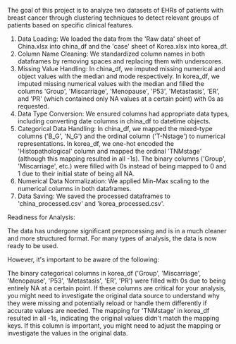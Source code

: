 The goal of this project is to analyze two datasets of EHRs of patients with breast cancer through clustering techniques to detect relevant groups of patients based on specific 
clinical features.


1. Data Loading: We loaded the data from the 'Raw data' sheet of China.xlsx into china_df and the 'case' sheet of Korea.xlsx into korea_df.
2. Column Name Cleaning: We standardized column names in both dataframes by removing spaces and replacing them with underscores.
3. Missing Value Handling:
        In china_df, we imputed missing numerical and object values with the median and mode respectively.
        In korea_df, we imputed missing numerical values with the median and filled the columns 'Group', 'Miscarriage', 'Menopause', 'P53', 'Metastasis', 'ER', and 'PR' (which contained only NA values at a certain point) with 0s as requested.
4. Data Type Conversion: We ensured columns had appropriate data types, including converting date columns in china_df to datetime objects.
5. Categorical Data Handling:
        In china_df, we mapped the mixed-type columns ('B_G', 'N_G') and the ordinal column ('T-Nstage') to numerical representations.
        In korea_df, we one-hot encoded the 'Histopathological' column and mapped the ordinal 'TNMstage' (although this mapping resulted in all -1s). The binary columns ('Group', 'Miscarriage', etc.) were filled with 0s instead of being mapped to 0 and 1 due to their initial state of being all NA.
6. Numerical Data Normalization: We applied Min-Max scaling to the numerical columns in both dataframes.
7. Data Saving: We saved the processed dataframes to 'china_processed.csv' and 'korea_processed.csv'.

Readiness for Analysis:

The data has undergone significant preprocessing and is in a much cleaner and more structured format. For many types of analysis, the data is now ready to be used.

However, it's important to be aware of the following:

The binary categorical columns in korea_df ('Group', 'Miscarriage', 'Menopause', 'P53', 'Metastasis', 'ER', 'PR') were filled with 0s due to being entirely NA at a certain point. If these columns are critical for your analysis, you might need to investigate the original data source to understand why they were missing and potentially reload or handle them differently if accurate values are needed.
The mapping for 'TNMstage' in korea_df resulted in all -1s, indicating the original values didn't match the mapping keys. If this column is important, you might need to adjust the mapping or investigate the values in the original data.


